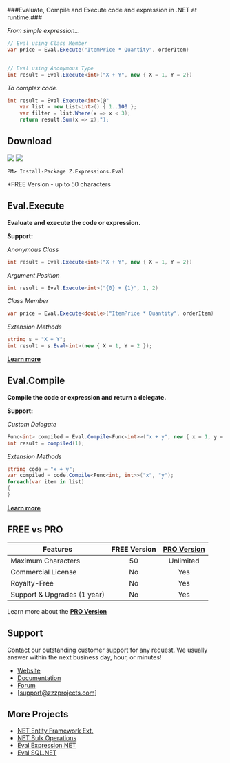 
###Evaluate, Compile and Execute code and expression in .NET at runtime.###

*From simple expression...*
```csharp
// Eval using Class Member
var price = Eval.Execute("ItemPrice * Quantity", orderItem)


// Eval using Anonymous Type
int result = Eval.Execute<int>("X + Y", new { X = 1, Y = 2})
```
*To complex code.*
```csharp
int result = Eval.Execute<int>(@"
	var list = new List<int>() { 1..100 };
	var filter = list.Where(x => x < 3);
	return result.Sum(x => x);");
```

## Download
<a href="https://www.nuget.org/packages/Z.Expressions.Eval/" target="_blank" alt="download nuget"><img src="https://img.shields.io/nuget/v/Z.Expressions.Eval.svg?style=flat-square" /></a>
<a href="https://www.nuget.org/packages/Z.Expressions.Eval/" target="_blank" alt="download nuget"><img src="https://img.shields.io/nuget/dt/Z.Expressions.Eval.svg?style=flat-square" /></a>

```
PM> Install-Package Z.Expressions.Eval
```
*FREE Version - up to 50 characters

## Eval.Execute
**Evaluate and execute the code or expression.**

**Support:**

_Anonymous Class_

```csharp
int result = Eval.Execute<int>("X + Y", new { X = 1, Y = 2})
```

_Argument Position_

```csharp
int result = Eval.Execute<int>("{0} + {1}", 1, 2)
```

_Class Member_

```csharp
var price = Eval.Execute<double>("ItemPrice * Quantity", orderItem)
```

_Extension Methods_

```csharp
string s = "X + Y";
int result = s.Eval<int>(new { X = 1, Y = 2 });
```
**[Learn more](https://github.com/zzzprojects/Eval-Expression.NET/wiki/Eval-Execute)**

## Eval.Compile
**Compile the code or expression and return a delegate.**

**Support:**

*Custom Delegate*
```csharp
Func<int> compiled = Eval.Compile<Func<int>>("x + y", new { x = 1, y = 2})
int result = compiled(1);
```

*Extension Methods*
```csharp
string code = "x + y";
var compiled = code.Compile<Func<int, int>>("x", "y");
foreach(var item in list)
{
}
```
**[Learn more](https://github.com/zzzprojects/Eval-Expression.NET/wiki/Eval-Compile)**

## FREE vs PRO
Features | FREE Version | [PRO Version](http://eval-expression.net/#pro)
------------ | :-------------: | :-------------:
Maximum Characters | 50 | Unlimited
Commercial License | No | Yes
Royalty-Free | No | Yes
Support & Upgrades (1 year) | No | Yes
Learn more about the **[PRO Version](http://eval-expression.net/#pro)**

## Support
Contact our outstanding customer support for any request. We usually answer within the next business day, hour, or minutes!

- [Website](http://eval-expression.net/)
- [Documentation](https://github.com/zzzprojects/Eval-Expression.NET/wiki)
- [Forum](https://zzzprojects.uservoice.com/forums/327759-eval-expression-net)
- [support@zzzprojects.com]


## More Projects
  - [NET Entity Framework Ext.](http://www.zzzprojects.com/products/dotnet-development/entity-framework-extensions/)
  - [NET Bulk Operations](http://www.zzzprojects.com/products/dotnet-development/bulk-operations/)
  - [Eval Expression.NET](http://eval-expression.net/)
  - [Eval SQL.NET](http://eval-sql.net/)



